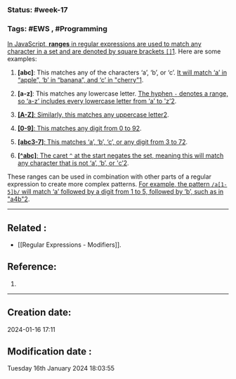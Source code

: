 
### Status: #week-17

### Tags: #EWS  , #Programming 


[In JavaScript, **ranges** in regular expressions are used to match any character in a set and are denoted by square brackets `[]`](https://www.javascripttutorial.net/regular-expression-sets-and-ranges/)[1](https://www.javascripttutorial.net/regular-expression-sets-and-ranges/). Here are some examples:

1. **[abc]**: This matches any of the characters ‘a’, ‘b’, or ‘c’. [It will match ‘a’ in “apple”, ‘b’ in “banana”, and ‘c’ in "cherry"](https://www.javascripttutorial.net/regular-expression-sets-and-ranges/)[1](https://www.javascripttutorial.net/regular-expression-sets-and-ranges/).
    
2. **[a-z]**: This matches any lowercase letter. [The hyphen `-` denotes a range, so ‘a-z’ includes every lowercase letter from ‘a’ to 'z’](https://www.javascripttutorial.net/regular-expression-sets-and-ranges/)[2](https://developer.mozilla.org/en-US/docs/Web/JavaScript/Guide/Regular_Expressions/Cheatsheet).
    
3. [**[A-Z]**: Similarly, this matches any uppercase letter](https://www.javascripttutorial.net/regular-expression-sets-and-ranges/)[2](https://developer.mozilla.org/en-US/docs/Web/JavaScript/Guide/Regular_Expressions/Cheatsheet).
    
4. [**[0-9]**: This matches any digit from 0 to 9](https://www.javascripttutorial.net/regular-expression-sets-and-ranges/)[2](https://developer.mozilla.org/en-US/docs/Web/JavaScript/Guide/Regular_Expressions/Cheatsheet).
    
5. [**[abc3-7]**: This matches ‘a’, ‘b’, ‘c’, or any digit from 3 to 7](https://www.javascripttutorial.net/regular-expression-sets-and-ranges/)[2](https://developer.mozilla.org/en-US/docs/Web/JavaScript/Guide/Regular_Expressions/Cheatsheet).
    
6. [**[^abc]**: The caret `^` at the start negates the set, meaning this will match any character that is not ‘a’, ‘b’, or 'c’](https://www.javascripttutorial.net/regular-expression-sets-and-ranges/)[2](https://developer.mozilla.org/en-US/docs/Web/JavaScript/Guide/Regular_Expressions/Cheatsheet).
    

These ranges can be used in combination with other parts of a regular expression to create more complex patterns. [For example, the pattern `/a[1-5]b/` will match ‘a’ followed by a digit from 1 to 5, followed by ‘b’, such as in "a4b"](https://www.javascripttutorial.net/regular-expression-sets-and-ranges/)[2](https://developer.mozilla.org/en-US/docs/Web/JavaScript/Guide/Regular_Expressions/Cheatsheet).

______________________________________________________________________


## Related : 

- [[Regular Expressions - Modifiers]].

## Reference: 

1.  


---

  ## Creation date: 
  
  2024-01-16 17:11 
  
  
   ## Modification date :
   
   Tuesday 16th January 2024 18:03:55